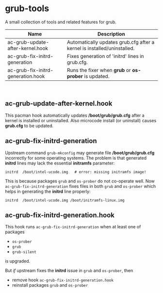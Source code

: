 # grub-tools
A small collection of tools and related features for grub.

Name | Description
---- | -----------
ac-grub-update-after-kernel.hook | Automatically updates grub.cfg after a kernel is installed/uninstalled.
ac-grub-fix-initrd-generation | Fixes generation of 'initrd' lines in grub.cfg.
ac-grub-fix-initrd-generation.hook | Runs the fixer when <b>grub</b> or <b>os-prober</b> is updated.

<br>

## ac-grub-update-after-kernel.hook

This pacman hook automatically updates **/boot/grub/grub.cfg** after a kernel is installed or uninstalled.
Also microcode install (or uninstall) causes **grub.cfg** to be updated.

## ac-grub-fix-initrd-generation

Upstream command `grub-mkconfig` may generate file **/boot/grub/grub.cfg** incorrectly for some operating systems.
The problem is that generated **initrd** lines may lack the essential **initramfs** parameter:
```
initrd  /boot/intel-ucode.img   # error: missing initramfs image!
```
This is because packages `grub` and `os-prober` do not co-operate well.
Now `ac-grub-fix-initrd-generation` fixes files in both `grub` and `os-prober` which helps in generating the **initrd** line properly:
```
initrd  /boot/intel-ucode.img /boot/initramfs-linux.img
```

## ac-grub-fix-initrd-generation.hook

This hook runs `ac-grub-fix-initrd-generation` when at least one of packages
- `os-prober`
- `grub`
- `grub-silent`

is upgraded.

But *if* upstream fixes the **initrd** issue in `grub` and `os-prober`, then
- remove hook `ac-grub-fix-initrd-generation.hook`
- reinstall packages `grub` and `os-prober`
